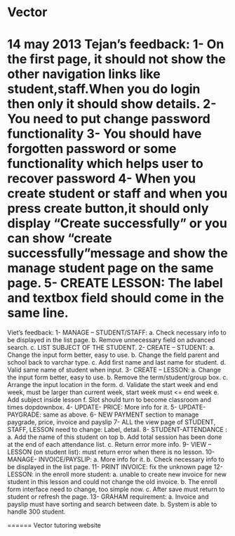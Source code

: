 Vector
======
14 may 2013
Tejan’s feedback:
1- On the first page, it should not show the other navigation links like student,staff.When you do login then only it should show details.
2- You need to put change password functionality
3- You should have forgotten password or some functionality which helps user to recover password
4- When you create student or staff and when you press create button,it should only display “Create successfully” or you can show “create successfully”message and show the manage student page on the same page.
5- CREATE LESSON:
The label and textbox field should come in the same line.
======
Viet’s feedback:
1- MANAGE – STUDENT/STAFF:
a. Check necessary info to be displayed in the list page.
b. Remove unnecessary field on advanced search.
c. LIST SUBJECT OF THE STUDENT.
2- CREATE – STUDENT:
a. Change the input form better, easy to use.
b. Change the field parent and school back to varchar type.
c. Add first name and last name for student.
d. Valid same name of student when input.
3- CREATE – LESSON:
a. Change the input form better, easy to use.
b. Remove the term/student/group box.
c. Arrange the input location in the form.
d. Validate the start week and end week, must be larger than current week, start week must <= end week
e. Add subject inside lesson
f. Slot should turn to become classroom and times dopdownbox.
4- UPDATE- PRICE: More info for it.
5- UPDATE-PAYGRADE: same as above.
6- NEW PAYMENT section to manage paygrade, price, invoice and payslip
7- ALL the view page of STUDENT, STAFF, LESSON need to change: Label, detail.
8- STUDENT-ATTENDANCE :
a. Add the name of this student on top
b. Add total session has been done at the end of each attendance list.
c. Return error more info.
9- VIEW – LESSON (on student list): must return error when there is no lesson.
10- MANAGE- INVOICE/PAYSLIP:
a. More info for it.
b. Check necessary info to be displayed in the list page.
11- PRINT INVOICE: fix the unknown page
12- LESSON: in the enroll more student:
a. unable to create new invoice for new student in this lesson and could not change the old invoice.
b. The enroll form interface need to change, too simple now.
c. After save must return to student or refresh the page.
13- GRAHAM requirement:
a. Invoice and payslip must have sorting and search between date.
b. System is able to handle 300 student.


======
Vector tutoring website
